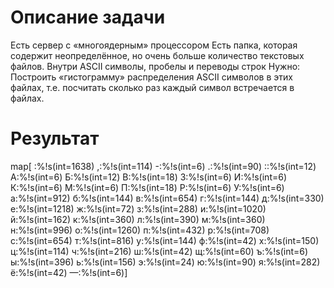 # Описание задачи

Есть сервер с «многоядерным» процессором
Есть папка, которая содержит неопределённое, но очень больше количество текстовых файлов.
Внутри ASCII символы, пробелы и переводы строк
Нужно: Построить «гистограмму» распределения ASCII символов в этих файлах, т.е. посчитать сколько раз каждый символ встречается в файлах.


# Результат

map[ :%!s(int=1638) ,:%!s(int=114) -:%!s(int=6) .:%!s(int=90) ::%!s(int=12) А:%!s(int=6) Б:%!s(int=12) В:%!s(int=18) З:%!s(int=6) И:%!s(int=6) К:%!s(int=6) М:%!s(int=6) П:%!s(int=18) Р:%!s(int=6) У:%!s(int=6) а:%!s(int=912) б:%!s(int=144) в:%!s(int=654) г:%!s(int=144) д:%!s(int=330) е:%!s(int=1218) ж:%!s(int=72) з:%!s(int=288) и:%!s(int=1020) й:%!s(int=162) к:%!s(int=360) л:%!s(int=390) м:%!s(int=360) н:%!s(int=996) о:%!s(int=1260) п:%!s(int=432) р:%!s(int=708) с:%!s(int=654) т:%!s(int=816) у:%!s(int=144) ф:%!s(int=42) х:%!s(int=150) ц:%!s(int=114) ч:%!s(int=216) ш:%!s(int=42) щ:%!s(int=60) ъ:%!s(int=6) ы:%!s(int=396) ь:%!s(int=156) э:%!s(int=24) ю:%!s(int=90) я:%!s(int=282) ё:%!s(int=42) —:%!s(int=6)]